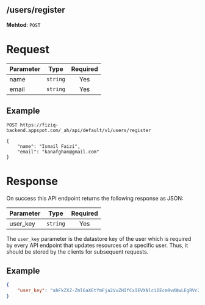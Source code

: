 /users/register
---------------
**Mehtod**: `POST`

# Request

|     Parameter     |     Type     |   Required   |
|-------------------|--------------|:------------:|
| name              | `string`     | Yes          |
| email             | `string`     | Yes          |

## Example

```
POST https://fiziq-backend.appspot.com/_ah/api/default/v1/users/register

{
    "name": "Ismail Faizi",
    "email": "kanafghan@gmail.com"
}
```


# Response
On success this API endpoint returns the following response as JSON:

|     Parameter     |     Type     |   Required   |
|-------------------|--------------|:------------:|
| user_key          | `string`     | Yes          |

The `user_key` parameter is the datastore key of the user which is required by
every API endpoint that updates resources of a specific user. Thus, it should 
be stored by the clients for subsequent requests.

## Example

```JSON
{
    "user_key": "ahFkZXZ-Zml6aXEtYmFja2VuZHIfCxIEVXNlciIEcm9vdAwLEgRVc2VyGICAgICAwL8JDA"
}
```
